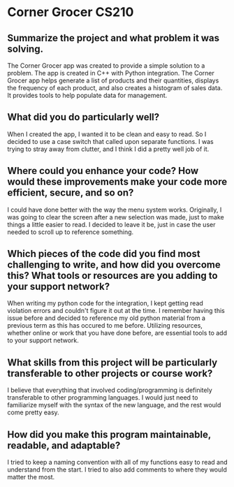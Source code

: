 # Corner Grocer CS210

## Summarize the project and what problem it was solving.

The Corner Grocer app was created to provide a simple solution to a problem. The app is created in C++ with Python integration. The Corner Grocer app helps generate a list of products and their quantities, displays the frequency of each product, and also creates a histogram of sales data. It provides tools to help populate data for management.

## What did you do particularly well?

When I created the app, I wanted it to be clean and easy to read. So I decided to use a case switch that called upon separate functions. I was trying to stray away from clutter, and I think I did a pretty well job of it.

## Where could you enhance your code? How would these improvements make your code more efficient, secure, and so on?

I could have done better with the way the menu system works. Originally, I was going to clear the screen after a new selection was made, just to make things a little easier to read. I decided to leave it be, just in case the user needed to scroll up to reference something.

## Which pieces of the code did you find most challenging to write, and how did you overcome this? What tools or resources are you adding to your support network?

When writing my python code for the integration, I kept getting read violation errors and couldn't figure it out at the time. I remember having this issue before and decided to reference my old python material from a previous term as this has occured to me before. Utilizing resources, whether online or work that you have done before, are essential tools to add to your support network.

## What skills from this project will be particularly transferable to other projects or course work?

I believe that everything that involved coding/programming is definitely transferable to other programming languages. I would just need to familiarize myself with the syntax of the new language, and the rest would come pretty easy.

## How did you make this program maintainable, readable, and adaptable?

I tried to keep a naming convention with all of my functions easy to read and understand from the start. I tried to also add comments to where they would matter the most.
